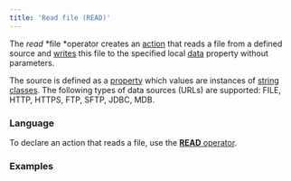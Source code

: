 ```yaml
---
title: 'Read file (READ)'
---
```


The *read* *file *operator creates an [action](Actions.md) that reads a file from a defined source and [writes](Property_change_CHANGE_.md) this file to the specified local [data](Data_properties_DATA_.md) property without parameters.

The source is defined as a [property](Properties.md) which values are instances of [string classes](Built-in_classes.md). The following types of data sources (URLs) are supported: FILE, HTTP, HTTPS, FTP, SFTP, JDBC, MDB.

### Language

To declare an action that reads a file, use the [**READ** operator](READ_operator.md).

### Examples

